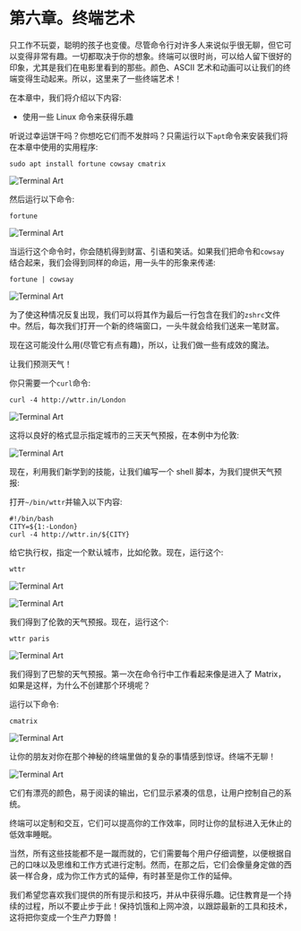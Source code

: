 # 第六章。终端艺术

只工作不玩耍，聪明的孩子也变傻。尽管命令行对许多人来说似乎很无聊，但它可以变得非常有趣。一切都取决于你的想象。终端可以很时尚，可以给人留下很好的印象，尤其是我们在电影里看到的那些。颜色、ASCII 艺术和动画可以让我们的终端变得生动起来。所以，这里来了一些终端艺术！

在本章中，我们将介绍以下内容:

*   使用一些 Linux 命令来获得乐趣

听说过幸运饼干吗？你想吃它们而不发胖吗？只需运行以下`apt`命令来安装我们将在本章中使用的实用程序:

```
sudo apt install fortune cowsay cmatrix

```

![Terminal Art](graphics/image_06_001.jpg)

然后运行以下命令:

```
fortune

```

![Terminal Art](graphics/image_06_002.jpg)

当运行这个命令时，你会随机得到财富、引语和笑话。如果我们把命令和`cowsay`结合起来，我们会得到同样的命运，用一头牛的形象来传递:

```
fortune | cowsay

```

![Terminal Art](graphics/image_06_003.jpg)

为了使这种情况反复出现，我们可以将其作为最后一行包含在我们的`zshrc`文件中。然后，每次我们打开一个新的终端窗口，一头牛就会给我们送来一笔财富。

现在这可能没什么用(尽管它有点有趣)，所以，让我们做一些有成效的魔法。

让我们预测天气！

你只需要一个`curl`命令:

```
curl -4 http://wttr.in/London

```

![Terminal Art](graphics/image_06_004.jpg)

这将以良好的格式显示指定城市的三天天气预报，在本例中为伦敦:

![Terminal Art](graphics/image_06_005.jpg)

现在，利用我们新学到的技能，让我们编写一个 shell 脚本，为我们提供天气预报:

打开`~/bin/wttr`并输入以下内容:

```
#!/bin/bash
CITY=${1:-London}
curl -4 http://wttr.in/${CITY}

```

给它执行权，指定一个默认城市，比如伦敦。现在，运行这个:

```
wttr

```

![Terminal Art](graphics/image_06_006.jpg)

![Terminal Art](graphics/image_06_007.jpg)

我们得到了伦敦的天气预报。现在，运行这个:

```
wttr paris

```

![Terminal Art](graphics/image_06_008.jpg)

我们得到了巴黎的天气预报。第一次在命令行中工作看起来像是进入了 Matrix，如果是这样，为什么不创建那个环境呢？

运行以下命令:

```
cmatrix

```

![Terminal Art](graphics/image_06_009.jpg)

让你的朋友对你在那个神秘的终端里做的复杂的事情感到惊讶。终端不无聊！

![Terminal Art](graphics/image_06_010.jpg)

它们有漂亮的颜色，易于阅读的输出，它们显示紧凑的信息，让用户控制自己的系统。

终端可以定制和交互，它们可以提高你的工作效率，同时让你的鼠标进入无休止的低效率睡眠。

当然，所有这些技能都不是一蹴而就的，它们需要每个用户仔细调整，以便根据自己的口味以及思维和工作方式进行定制。然而，在那之后，它们会像量身定做的西装一样合身，成为你工作方式的延伸，有时甚至是你工作的延伸。

我们希望您喜欢我们提供的所有提示和技巧，并从中获得乐趣。记住教育是一个持续的过程，所以不要止步于此！保持饥饿和上网冲浪，以跟踪最新的工具和技术，这将把你变成一个生产力野兽！